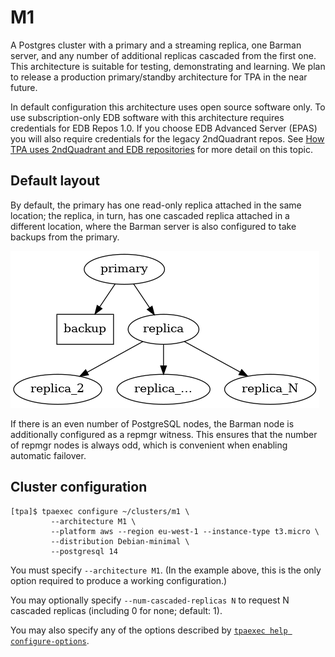 # M1

A Postgres cluster with a primary and a streaming replica, one Barman
server, and any number of additional replicas cascaded from the first
one. This architecture is suitable for testing, demonstrating and
learning. We plan to release a production primary/standby architecture
for TPA in the near future.

In default configuration this architecture uses open source software
only. To use subscription-only EDB software with this architecture
requires credentials for EDB Repos 1.0. If you choose EDB Advanced
Server (EPAS) you will also require credentials for the legacy
2ndQuadrant repos.
See [How TPA uses 2ndQuadrant and EDB repositories](2q_and_edb_repositories.md)
for more detail on this topic.

## Default layout

By default, the primary has one read-only replica attached in the same
location; the replica, in turn, has one cascaded replica attached in a
different location, where the Barman server is also configured to take
backups from the primary.

![Cluster with cascading replication](images/m1.png)

If there is an even number of PostgreSQL nodes, the Barman node is
additionally configured as a repmgr witness. This ensures that the
number of repmgr nodes is always odd, which is convenient when
enabling automatic failover.

## Cluster configuration

```
[tpa]$ tpaexec configure ~/clusters/m1 \
         --architecture M1 \
         --platform aws --region eu-west-1 --instance-type t3.micro \
         --distribution Debian-minimal \
         --postgresql 14
```

You must specify `--architecture M1`. (In the example above, this is
the only option required to produce a working configuration.)

You may optionally specify `--num-cascaded-replicas N` to request N
cascaded replicas (including 0 for none; default: 1).

You may also specify any of the options described by
[`tpaexec help configure-options`](tpaexec-configure.md).
